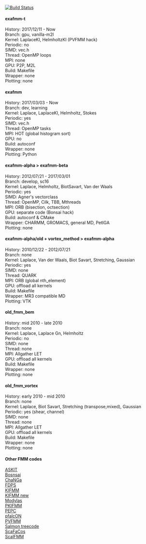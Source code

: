[![Build Status](https://travis-ci.com/exafmm/exafmm-t.svg?branch=master)](https://travis-ci.com/exafmm/exafmm-t)

#### exafmm-t
History: 2017/12/11 - Now  
Branch: gpu, vanilla-m2l  
Kernel: LaplaceKI, HelmholtzKI (PVFMM hack)  
Periodic: no  
SIMD: vec.h  
Thread: OpenMP loops  
MPI: none  
GPU: P2P, M2L  
Build: Makefile  
Wrapper: none  
Plotting: none  

#### exafmm
History: 2017/03/03 - Now  
Branch: dev, learning  
Kernel: Laplace, LaplaceKI, Helmholtz, Stokes  
Periodic: yes  
SIMD: vec.h  
Thread: OpenMP tasks  
MPI: HOT (global histogram sort)  
GPU: no  
Build: autoconf  
Wrapper: none  
Plotting: Python  

#### exafmm-alpha > exafmm-beta
History: 2012/07/21 - 2017/03/01  
Branch: develop, sc16  
Kernel: Laplace, Helmholtz, BiotSavart, Van der Waals  
Periodic: yes  
SIMD: Agner's vectorclass  
Thread: OpenMP, Cilk, TBB, Mthreads  
MPI: ORB (bisection, octsection)  
GPU: separate code (Bonsai hack)  
Build: autoconf & CMake  
Wrapper: CHARMM, GROMACS, general MD, PetIGA  
Plotting: none  

#### exafmm-alpha/old + vortex_method > exafmm-alpha
History: 2010/12/22 - 2012/07/21  
Branch: none  
Kernel: Laplace, Van der Waals, Biot Savart, Stretching, Gaussian  
Periodic: yes  
SIMD: none  
Thread: QUARK  
MPI: ORB (global nth_element)  
GPU: offload all kernels  
Build: Makefile  
Wrapper: MR3 compatible MD  
Plotting: VTK  

#### old_fmm_bem
History: mid 2010 - late 2010  
Branch: none  
Kernel: Laplace, Laplace Gn, Helmholtz  
Periodic: no  
SIMD: none  
Thread: none  
MPI: Allgather LET  
GPU: offload all kernels  
Build: Makefile  
Wrapper: none  
Plotting: none  

#### old_fmm_vortex
History: early 2010 - mid 2010  
Branch: none  
Kernel: Laplace, Biot Savart, Stretching (transpose,mixed), Gaussian  
Periodic: yes (shear, channel)  
SIMD: none  
Thread: none  
MPI: Allgather LET  
GPU: offload all kernels  
Build: Makefile  
Wrapper: none  
Plotting: none  

#### Other FMM codes
[ASKIT](http://padas.ices.utexas.edu/libaskit/)  
[Bosnsai](https://github.com/treecode/Bonsai)  
[ChaNGa](https://github.com/N-BodyShop/changa/wiki/ChaNGa)  
[FDPS](https://github.com/FDPS/FDPS)  
[KIFMM](https://cs.nyu.edu/~harper/kifmm3d/documentation/index.html)  
[KIFMM new](https://github.com/jeewhanchoi/kifmm--hybrid--double-only)  
[Modylas](https://github.com/rioyokotalab/modylas)  
[PKIFMM](https://github.com/roynalnaruto/FMM_RPY_BROWNIAN/tree/master/pkifmm)  
[PEPC](http://www.fz-juelich.de/ias/jsc/EN/AboutUs/Organisation/ComputationalScience/Simlabs/slpp/SoftwarePEPC/_node.html)  
[pfalcON](https://pfalcon.lip6.fr)  
[PVFMM](https://github.com/dmalhotra/pvfmm)  
[Salmon treecode](https://github.com/rioyokotalab/salmon_treecode)  
[ScaFaCos](http://www.scafacos.de)  
[ScalFMM](http://people.bordeaux.inria.fr/coulaud/Softwares/scalFMM.html)  
